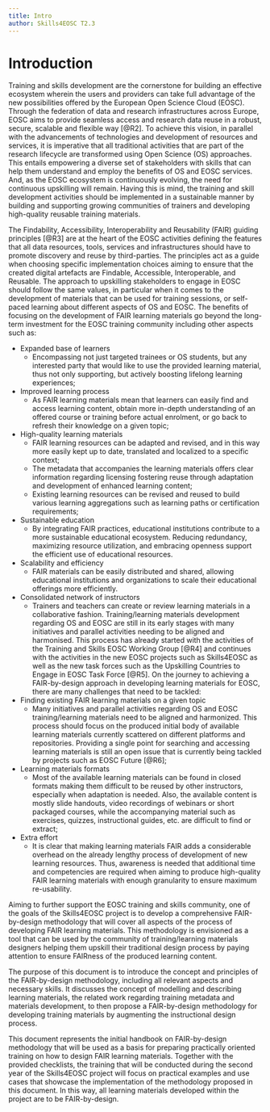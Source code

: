 ```yaml
---
title: Intro
author: Skills4EOSC T2.3
---
```


# Introduction

Training and skills development are the cornerstone for building an effective ecosystem wherein the users and providers can take full advantage of the new possibilities offered by the European Open Science Cloud (EOSC). Through the federation of data and research infrastructures across Europe, EOSC aims to provide seamless access and research data reuse in a robust, secure, scalable and flexible way [@R2]. To achieve this vision, in parallel with the advancements of technologies and development of resources and services, it is imperative that all traditional activities that are part of the research lifecycle are transformed using Open Science (OS) approaches. This entails empowering a diverse set of stakeholders with skills that can help them understand and employ the benefits of OS and EOSC services. And, as the EOSC ecosystem is continuously evolving, the need for continuous upskilling will remain. Having this is mind, the training and skill development activities should be implemented in a sustainable manner by building and supporting growing communities of trainers and developing high-quality reusable training materials.

The Findability, Accessibility, Interoperability and Reusability (FAIR) guiding principles [@R3] are at the heart of the EOSC activities defining the features that all data resources, tools, services and infrastructures should have to promote discovery and reuse by third-parties. The principles act as a guide when choosing specific implementation choices aiming to ensure that the created digital artefacts are Findable, Accessible, Interoperable, and Reusable. The approach to upskilling stakeholders to engage in EOSC should follow the same values, in particular when it comes to the development of materials that can be used for training sessions, or self-paced learning about different aspects of OS and EOSC. The benefits of focusing on the development of FAIR learning materials go beyond the long-term investment for the EOSC training community including other aspects such as:

- Expanded base of learners
    - Encompassing not just targeted trainees or OS students, but any interested party that would like to use the provided learning material, thus not only supporting, but actively boosting lifelong learning experiences;
- Improved learning process
    - As FAIR learning materials mean that learners can easily find and access learning content, obtain more in-depth understanding of an offered course or training before actual enrolment, or go back to refresh their knowledge on a given topic;
- High-quality learning materials
    - FAIR learning resources can be adapted and revised, and in this way more easily kept up to date, translated and localized to a specific context;
    - The metadata that accompanies the learning materials offers clear information regarding licensing fostering reuse through adaptation and development of enhanced learning content;
    - Existing learning resources can be revised and reused to build various learning aggregations such as learning paths or certification requirements;
- Sustainable education
    - By integrating FAIR practices, educational institutions contribute to a more sustainable educational ecosystem. Reducing redundancy, maximizing resource utilization, and embracing openness support the efficient use of educational resources.
- Scalability and efficiency
    - FAIR materials can be easily distributed and shared, allowing educational institutions and organizations to scale their educational offerings more efficiently.
- Consolidated network of instructors
    - Trainers and teachers can create or review learning materials in a collaborative fashion.
Training/learning materials development regarding OS and EOSC are still in its early stages with many initiatives and parallel activities needing to be aligned and harmonised. This process has already started with the activities of the Training and Skills EOSC Working Group [@R4] and continues with the activities in the new EOSC projects such as Skills4EOSC as well as the new task forces such as the Upskilling Countries to Engage in EOSC Task Force [@R5]. On the journey to achieving a FAIR-by-design approach in developing learning materials for EOSC, there are many challenges that need to be tackled:
- Finding existing FAIR learning materials on a given topic 
    - Many initiatives and parallel activities regarding OS and EOSC training/learning materials need to be aligned and harmonized. This process should focus on the produced initial body of available learning materials currently scattered on different platforms and repositories. Providing a single point for searching and accessing learning materials is still an open issue that is currently being tackled by projects such as EOSC Future [@R6];
- Learning materials formats
    - Most of the available learning materials can be found in closed formats making them difficult to be reused by other instructors, especially when adaptation is needed. Also, the available content is mostly slide handouts, video recordings of webinars or short packaged courses, while the accompanying material such as exercises, quizzes, instructional guides, etc. are difficult to find or extract;
- Extra effort
    - It is clear that making learning materials FAIR adds a considerable overhead on the already lengthy process of development of new learning resources. Thus, awareness is needed that additional time and competencies are required when aiming to produce high-quality FAIR learning materials with enough granularity to ensure maximum re-usability.

Aiming to further support the EOSC training and skills community, one of the goals of the Skills4EOSC project is to develop a comprehensive FAIR-by-design methodology that will cover all aspects of the process of developing FAIR learning materials. This methodology is envisioned as a tool that can be used by the community of training/learning materials designers helping them upskill their traditional design process by paying attention to ensure FAIRness of the produced learning content.

The purpose of this document is to introduce the concept and principles of the FAIR-by-design methodology, including all relevant aspects and necessary skills. It discusses the concept of modelling and describing learning materials, the related work regarding training metadata and materials development, to then propose a FAIR-by-design methodology for developing training materials by augmenting the instructional design process. 

This document represents the initial handbook on FAIR-by-design methodology that will be used as a basis for preparing practically oriented training on how to design FAIR learning materials. Together with the provided checklists, the training that will be conducted during the second year of the Skills4EOSC project will focus on practical examples and use cases that showcase the implementation of the methodology proposed in this document. In this way, all learning materials developed within the project are to be FAIR-by-design.